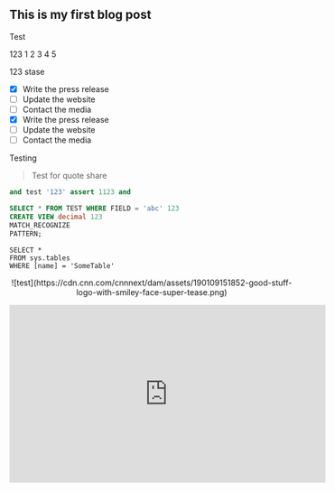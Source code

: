 ## This is my first blog post

Test

123
1
2
3
4
5

123
stase


- [x] Write the press release
- [ ] Update the website
- [ ] Contact the media
- [x] Write the press release
- [ ] Update the website
- [ ] Contact the media

Testing

> Test for quote share

```python
and test '123' assert 1123 and
```

```sql
SELECT * FROM TEST WHERE FIELD = 'abc' 123
CREATE VIEW decimal 123
MATCH_RECOGNIZE
PATTERN;
```

```tsql
SELECT *
FROM sys.tables
WHERE [name] = 'SomeTable'
```


<p align="center">
![test](https://cdn.cnn.com/cnnnext/dam/assets/190109151852-good-stuff-logo-with-smiley-face-super-tease.png)
</p>

<p align="center">
<iframe width="560" height="315" src="https://www.youtube.com/embed/MVMKpcbCn4M" title="YouTube video player" frameborder="0" allow="accelerometer; autoplay; clipboard-write; encrypted-media; gyroscope; picture-in-picture" allowfullscreen></iframe>
</p>